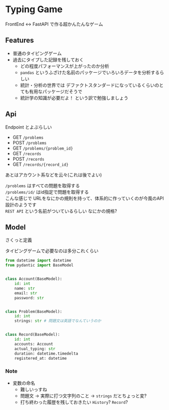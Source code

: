 # Typing Game

FrontEnd <-> FastAPI で作る超かんたんなゲーム

## Features

- 普通のタイピングゲーム
- 過去にタイプした記録を残しておく
  - どの程度パフォーマンスが上がったのか分析
  - `pandas` というふざけた名前のパッケージでいろいろデータを分析するらしい
  - 統計・分析の世界では デファクトスタンダードになっているくらいのとても有用なパッケージだそうで
  - 統計学の知識が必要だよ！ という訳で勉強しましょう

## Api

Endpoint とよぶらしい

- GET `/problems`
- POST `/problems`
- GET `/problems/{problem_id}`
- GET `/records`
- POST `/records`
- GET `/records/{record_id}`

あとはアカウント系などを云々(これは後でよい)

`/problems` はすべての問題を取得する<br>
`/problems/id/` はid指定で問題を取得する<br>
こんな感じで URLをなにかの規則を持って、体系的に作っていくのが今風のAPI設計のようです<br>
`REST API` という名前がついているらしい なにかの規格?

## Model

さくっと定義

タイピングゲームで必要なのは多分これくらい

```python
from datetime import datetime
from pydantic import BaseModel


class Account(BaseModel):
    id: int
    name: str
    email: str
    password: str


class Problem(BaseModel):
    id: int
    strings: str # 問題文は英語でなんていうのか


class Record(BaseModel):
    id: int
    accounts: Account
    actual_typing: str
    duration: datetime.timedelta
    registered_at: datetime
```

### Note

- 変数の命名
  - 難しいっすね
  - 問題文 -> 実際に打つ文字列のこと -> `strings` だとちょっと変?
  - 打ち終わった履歴を残しておきたい `History`? `Record`?
